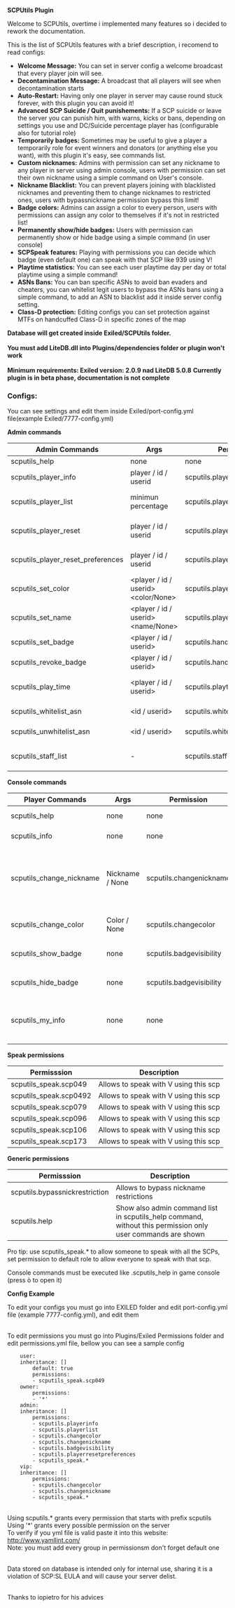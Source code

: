 
**SCPUtils Plugin**<br />

Welcome to SCPUtils, overtime i implemented many features so i decided to rework the documentation.

This is the list of SCPUtils features with a brief description, i recomend to read configs:

- **Welcome Message:** You can set in server config a welcome broadcast that every player join will see.
- **Decontamination Message:** A broadcast that all players will see when decontamination starts
- **Auto-Restart:** Having only one player in server may cause round stuck forever, with this plugin you can avoid it!
- **Advanced SCP Suicide / Quit punishements:** If a SCP suicide or leave the server you can punish him, with warns, kicks or bans, depending on settings you use and DC/Suicide percentage player has (configurable also for tutorial role)
- **Temporarily badges:** Sometimes may be useful to give a player a temporarily role for event winners and donators (or anything else you want), with this plugin it's easy, see commands list.
- **Custom nicknames:** Admins with permission can set any nickname to any player in server using admin console, users with permission can set their own nickname using a simple command on User's console.
- **Nickname Blacklist:** You can prevent players joining with blacklisted nicknames and preventing them to change nicknames to restricted ones, users with bypassnickname permission bypass this limit!
- **Badge colors:** Admins can assign a color to every person, users with permissions can assign any color to themselves if it's not in restricted list!
- **Permanently show/hide badges:** Users with permission can permanently show or hide badge using a simple command (in user console)
- **SCPSpeak features:** Playing with permissions you can decide which badge (even default one) can speak with that SCP like 939 using V!
- **Playtime statistics:** You can see each user playtime day per day or total playtime using a simple command!
- **ASNs Bans:** You can ban specific ASNs to avoid ban evaders and cheaters, you can whitelist legit users to bypass the ASNs bans using a simple command, to add an ASN to blacklist add it inside server config setting.
- **Class-D protection:** Editing configs you can set protection against MTFs on handcuffed Class-D in specific zones of the map

**Database will get created inside Exiled/SCPUtils folder.**<br /><br />
**You must add LiteDB.dll into Plugins/dependencies folder or plugin won't work**<br /><br />
**Minimum requirements: Exiled version: 2.0.9 nad LiteDB 5.0.8**
**Currently plugin is in beta phase, documentation is not complete**

### Configs:

You can see settings and edit them inside Exiled/port-config.yml file(example Exiled/7777-config.yml)

**Admin commands**

| Admin Commands  | Args | Permission | Description | 
| ------------- | ------------- | ------------- | ------------- |
| scputils_help  | none  | none | Show plugin info |
| scputils_player_info  | player / id / userid  | scputils.playerinfo | Show player info |
| scputils_player_list  | minimun percentage  | scputils.playerlist | List all players with a percetage equal or higher of quits/suicides |
| scputils_player_reset  | player / id / userid  | scputils.playerreset  | Reset warns,suicides,bans,kick and games played stats |
| scputils_player_reset_preferences  | player / id / userid  | scputils.playerresetpreferences  | Reset nickname,badge color,show badge preference |
| scputils_set_color  | <player / id / userid> <color/None>   | scputils.playersetcolor  | Change player color |
| scputils_set_name  | <player / id / userid> <name/None>   | scputils.playersetname  | Change player name, changes take effects next round/rejoin |
| scputils_set_badge  | <player / id / userid> <badge name> <duration in minutes> | scputils.handlebadges | Add a temp player badge |
| scputils_revoke_badge  | <player / id / userid> | scputils.handlebadges | Revoke a badge given to a player |
| scputils_play_time  | <player / id / userid> <range days> | scputils.playtime | Show recent player activity withing the specified days |
| scputils_whitelist_asn | <id / userid> | scputils.whitelist | Add player to ASN whitelist |
| scputils_unwhitelist_asn | <id / userid> | scputils.whitelist | Removes player to ASN whitelist |
| scputils_staff_list | - | scputils.stafflist | Show both local staff and global staff present in game |

**Console commands**

| Player Commands  | Args | Permission | Description | 
| ------------- | ------------- | ------------- | ------------- |
| scputils_help  | none  | none | Show plugin commands |
| scputils_info  | none  | none | Show plugin info |
| scputils_change_nickname  | Nickname / None | scputils.changenickname | Change your nickname, changes take effects next round/rejoin |
| scputils_change_color | Color / None | scputils.changecolor | Change your badge color |
| scputils_show_badge  | none  | scputils.badgevisibility | Permanently show your badge |
| scputils_hide_badge  | none | scputils.badgevisibility | Permanently hide your badge |
| scputils_my_info  | none | none | Show your preferences and temporarily badges info |

**Speak permissions**

| Permisssion  | Description | 
| ------------- | ------------- | 
| scputils_speak.scp049  | Allows to speak with V using this scp |
| scputils_speak.scp0492  | Allows to speak with V using this scp |
| scputils_speak.scp079 | Allows to speak with V using this scp |
| scputils_speak.scp096 | Allows to speak with V using this scp |
| scputils_speak.scp106  | Allows to speak with V using this scp |
| scputils_speak.scp173  | Allows to speak with V using this scp |


**Generic permissions**

| Permisssion  | Description | 
| ------------- | ------------- | 
| scputils.bypassnickrestriction | Allows to bypass nickname restrictions |
| scputils.help | Show also admin command list in scputils_help command, without this permission only user commands are shown |

Pro tip: use scputils_speak.* to allow someone to speak with all the SCPs, set permission to default role to allow everyone to speak with that scp.

Console commands must be executed like .scputils_help in game console (press ò to open it)

**Config Example**

To edit your configs you must go into EXILED folder and edit port-config.yml file (example 7777-config.yml), and edit them<br />


<br />To edit permissions you must go into Plugins/Exiled Permissions folder and edit permissions.yml file, bellow you can see a sample config<br />

```
    user:
    inheritance: []
        default: true
        permissions:
        - scputils_speak.scp049
    owner:
        permissions:
        - '*'
    admin:
    inheritance: []
        permissions:       
        - scputils.playerinfo
        - scputils.playerlist
        - scputils.changecolor
        - scputils.changenickname
        - scputils.badgevisibility
        - scputils.playerresetpreferences
        - scputils_speak.*      
    vip:
    inheritance: []
        permissions:        
        - scputils.changecolor
        - scputils.changenickname     
        - scputils_speak.*	  
```		
		
<br />Using scputils.* grants every permission that starts with prefix scputils
Using '*' grants every possible permission on the server<br />
To verify if you yml file is valid paste it into this website: http://www.yamllint.com/<br />
Note: you must add every group in permissionsm don't forget default one<br /><br />

Data stored on database is intended only for internal use, sharing it is a violation of SCP:SL EULA and will cause your server delist.<br /><br />

Thanks to iopietro for his advices<br />